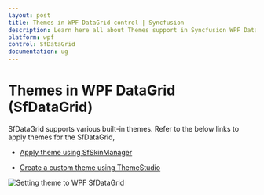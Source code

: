 ```yaml
---
layout: post
title: Themes in WPF DataGrid control | Syncfusion
description: Learn here all about Themes support in Syncfusion WPF DataGrid (SfDataGrid) control, its elements and more details.
platform: wpf
control: SfDataGrid
documentation: ug
---
```


# Themes in WPF DataGrid (SfDataGrid)

SfDataGrid supports various built-in themes. Refer to the below links to apply themes for the SfDataGrid,

  * [Apply theme using SfSkinManager](https://help.syncfusion.com/wpf/themes/skin-manager)
	
  * [Create a custom theme using ThemeStudio](https://help.syncfusion.com/wpf/themes/theme-studio#creating-custom-theme)
 
  ![Setting theme to WPF SfDataGrid](Getting-Started_images/Theme.png)
